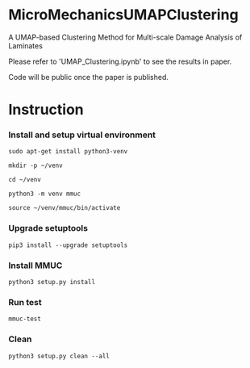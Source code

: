 # MicroMechanicsUMAPClustering
A UMAP-based Clustering Method for Multi-scale Damage Analysis of Laminates

Please refer to 'UMAP_Clustering.ipynb' to see the results in paper.

Code will be public once the paper is published.




# Instruction
### Install and setup virtual environment
```sudo apt-get install python3-venv ```

```mkdir -p ~/venv```

```cd ~/venv```

```python3 -m venv mmuc```

```source ~/venv/mmuc/bin/activate```

### Upgrade setuptools 
```pip3 install --upgrade setuptools```

### Install MMUC
```python3 setup.py install```

### Run test
```mmuc-test ```

### Clean 
```python3 setup.py clean --all ```
